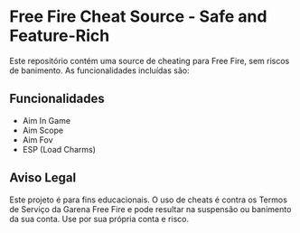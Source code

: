 
# Free Fire Cheat Source - Safe and Feature-Rich

Este repositório contém uma source de cheating para Free Fire, sem riscos de banimento. As funcionalidades incluídas são:

## Funcionalidades

- Aim In Game
- Aim Scope
- Aim Fov 
- ESP (Load Charms)

## Aviso Legal

Este projeto é para fins educacionais. O uso de cheats é contra os Termos de Serviço da Garena Free Fire e pode resultar na suspensão ou banimento da sua conta. Use por sua própria conta e risco.

